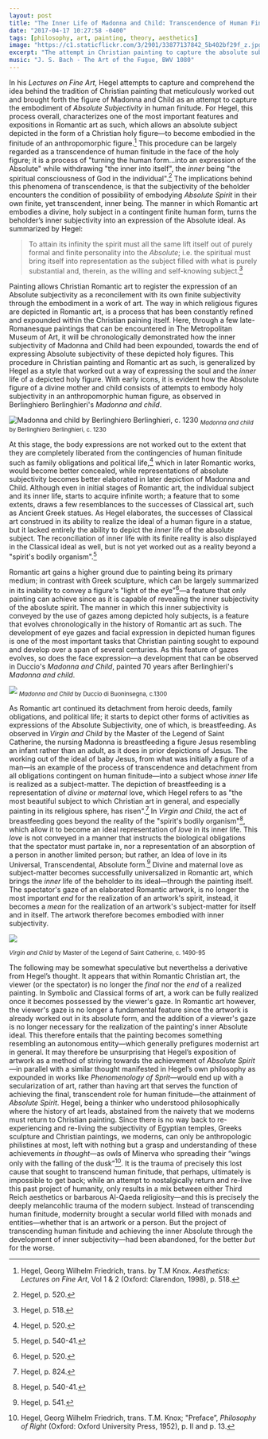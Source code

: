 ```yaml
---
layout: post
title: "The Inner Life of Madonna and Child: Transcendence of Human Finitude as Absolute Subjectivity in Christian Painting"
date: "2017-04-17 10:27:58 -0400"
tags: [philosophy, art, painting, theory, aesthetics]
image: "https://c1.staticflickr.com/3/2901/33877137842_5b402bf29f_z.jpg"
excerpt: "The attempt in Christian painting to capture the absolute subjectivity of a divine figure in human finitude"
music: "J. S. Bach - The Art of the Fugue, BWV 1080"
---
```


In his *Lectures on Fine Art*, Hegel attempts to capture and comprehend the idea behind the tradition of Christian painting that meticulously worked out and brought forth the figure of  Madonna and Child as an attempt to capture the embodiment of *Absolute Subjectivity* in human finitude. For Hegel, this process overall, characterizes one of the most important features and expositions in Romantic art as such, which allows an absolute subject depicted in the form of a Christian holy figure—to become embodied in the finitude of an anthropomorphic figure.[^8fb309f4] This procedure can be largely regarded as a transcendence of human finitude in the face of the holy figure; it is a process of "turning the human form...into an expression of the Absolute" while withdrawing "the inner into itself", the *inner* being "the spiritual consciousness of God in the individual".[^0acd34cb] The implications behind this phenomena of transcendence, is that the subjectivity of the beholder encounters the condition of possibility of embodying *Absolute Spirit* in their own finite, yet transcendent, inner being. The manner in which Romantic art embodies a divine, holy subject in a contingent finite human form, turns the beholder’s inner subjectivity into an expression of the Absolute ideal. As summarized by Hegel:

> To attain its infinity the spirit must all the same lift itself out of purely formal and finite personality into the *Absolute*; i.e. the spiritual must bring itself into representation as the subject filled with what is purely substantial and, therein, as the willing and self-knowing subject.[^6a38549d]

Painting allows Christian Romantic art to register the expression of an Absolute subjectivity as a reconcilement with its own finite subjectivity through the embodiment in a work of art. The way in which religious figures are depicted in Romantic art, is a process that has been constantly refined and expounded within the Christian paining itself. Here, through a few late-Romanesque paintings that can be encountered in The Metropolitan Museum of Art, it will be chronologically demonstrated how the inner subjectivity of Madonna and Child had been expounded, towards the end of expressing Absolute subjectivity of these depicted holy figures. This procedure in Christian painting and Romantic art as such, is generalized by Hegel as a style that worked out a way of expressing the soul and the *inner* life of a depicted holy figure. With early icons, it is evident how the Absolute figure of a divine mother and child consists of attempts to embody holy subjectivity in an anthropomorphic human figure, as observed in Berlinghiero Berlinghieri's *Madonna and child*.

![Madonna and child by Berlinghiero Berlinghieri, c. 1230](https://c1.staticflickr.com/3/2837/33877138092_eb8d419d6b_z.jpg)
<sub>*Madonna and child* by Berlinghiero Berlinghieri, c. 1230</sub>

At this stage, the body expressions are not worked out to the extent that they are completely liberated from the contingencies of human finitude such as family obligations and political life,[^d81c57ac] which in later Romantic works, would become better concealed, while representations of absolute subjectivity becomes better elaborated in later depiction of Madonna and Child. Although even in initial stages of Romantic art, the individual subject and its inner life, starts to acquire infinite worth; a feature that to some extents, draws a few resemblances to the successes of Classical art, such as Ancient Greek statues. As Hegel elaborates, the successes of Classical art construed in its ability to realize the ideal of a human figure in a statue, but it lacked entirely the ability to depict the *inner* life of the absolute subject. The reconciliation of inner life with its finite reality is also displayed in the Classical ideal as well, but is not yet worked out as a reality beyond a "spirit's bodily organism".[^0b52f97d]

Romantic art gains a higher ground due to painting being its primary medium; in contrast with Greek sculpture, which can be largely summarized in its inability to convey a figure's "light of the eye"[^7b940986]—a feature that only painting can achieve since as it is capable of revealing the inner subjectivity of the aboslute spirit. The manner in which this inner subjectivity is conveyed by the use of gazes among depicted holy subjects, is a feature that evolves chronologically in the history of Romantic art as such. The development of eye gazes and facial expression in depicted human figures is one of the most important tasks that Christian painting sought to expound and develop over a span of several centuries. As this feature of gazes evolves, so does the face expression—a development that can be observed in Duccio's *Madonna and Child*, painted 70 years after Berlinghieri's *Madonna and child*.

![](https://c2.staticflickr.com/4/3942/33877137962_f4061cc199_z.jpg)
<sub>*Madonna and Child* by Duccio di Buoninsegna, c.1300</sub>

As Romantic art continued its detachment from heroic deeds, family obligations, and political life; it starts to depict other forms of activities as expressions of the Absolute Subjectivity, one of which, is breastfeeding. As observed in *Virgin and Child* by the Master of the Legend of Saint Catherine, the nursing Madonna is breastfeeding a figure Jesus resembling an infant rather than an adult, as it does in prior depictions of Jesus. The working out of the ideal of baby Jesus, from what was initially a figure of a man—is an example of the process of transcendence and detachment from all obligations contingent on human finitude—into a subject whose *inner* life is realized as a subject-matter. The depiction of breastfeeding is a representation of *divine* or *maternal* love, which Hegel refers to as "the most beautiful subject to which Christian art in general, and especially painting in its religious sphere, has risen".[^83716322] In *Virgin and Child*, the act of breastfeeding goes beyond the reality of the "spirit's bodily organism"[^397ef1b7], which allow it to become an ideal representation of *love* in its inner life. This *love* is not conveyed in a manner that instructs the biological obligations that the spectator must partake in, nor a representation of an absorption of a person in another limited person; but rather, an Idea of love in its Universal, Transcendental, Absolute form.[^205ec3ea] Divine and maternal love as subject-matter becomes successfully universalized in Romantic art, which brings the *inner* life of the beholder to its ideal—through the painting itself. The spectator's gaze of an elaborated Romantic artwork, is no longer the most important *end* for the realization of an artwork's spirit, instead, it becomes a *mean* for the realization of an artwork's subject-matter for itself and in itself. The artwork therefore becomes embodied with inner subjectivity.

![](https://c1.staticflickr.com/3/2901/33877137842_5b402bf29f_z.jpg)


<sub>*Virgin and Child* by Master of the Legend of Saint Catherine, c. 1490-95</sub>

The following may be somewhat speculative but neverthelss a derivative from Hegel’s thought. It appears that within Romantic Christian art, the viewer (or the spectator) is no longer the *final* nor the *end* of a realized painting. In Symbolic and Classical forms of art, a work can be fully realized once it becomes possessed by the viewer's gaze. In Romantic art however, the viewer's gaze is no longer a fundamental feature since the artwork is already worked out in its absolute form, and the addition of a viewer's gaze is no longer necessary for the realization of the painting's inner Absolute ideal. This therefore entails that the painting becomes something resembling an autonomous entity—which generally prefigures modernist art in general. It may therefore be unsurprising that Hegel’s exposition of artwork as a method of striving towards the achievement of *Absolute Spirit*—in parallel with a similar thought manifested in Hegel’s own philosophy as expounded in works like *Phenomenology of Sprit*—would end up with a secularization of art, rather than having art that serves the function of achieving the final, transcendent role for human finitude—the attainment of *Absolute Spirit*. Hegel, being a thinker who understood philosophically where the history of art leads, abstained from the naivety that we moderns must return to Christian painting. Since there is no way back to re-experiencing and re-living the subjectivity of Egyptian temples, Greeks sculpture and Christian paintings, we moderns, can only be anthropologic philistines at most, left with nothing but a grasp and understanding of these achievements *in thought*—as owls of Minerva who spreading their “wings only with the falling of the dusk”[^1]. It is the trauma of precisely this lost cause  that sought to transcend human finitude, that perhaps, ultimately is impossible to get back; while an attempt to nostalgically return and re-live this past project of humanity, only results in a mix between either Third Reich aesthetics or barbarous Al-Qaeda religiosity—and this is precisely the deeply melancohlic trauma of the modern subject. Instead of transcending human finitude, modernity brought a secular world filled with monads and entities—whether that is an artwork or a person. But the project of transcending human finitude and achieving the inner Absolute through the development of inner subjectivity—had been abandoned, for the better *but* for the worse.


[^d81c57ac]: Hegel, p. 520.

[^0acd34cb]: Hegel, p. 520.

[^8fb309f4]: Hegel, Georg Wilhelm Friedrich, trans. by T.M Knox. *Aesthetics: Lectures on Fine Art*, Vol 1 & 2 (Oxford: Clarendon, 1998), p. 518.

[^6a38549d]: Hegel, p. 518.

[^0b52f97d]: Hegel, p. 540-41.

[^7b940986]: Hegel, p. 520.

[^205ec3ea]: Hegel, p. 541.

[^397ef1b7]: Hegel, p. 540-41.

[^83716322]: Hegel, p. 824.

[^1]: Hegel, Georg Wilhelm Friedrich, trans. T.M. Knox; "Preface”, *Philosophy of Right* (Oxford: Oxford University Press, 1952), p. II and p. 13.
